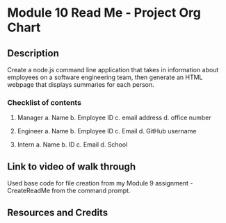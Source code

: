 # Module 10 Read Me - Project Org Chart

##  Description
Create a node.js command line application that takes in information about employees on a software engineering team, then generate an HTML webpage that displays summaries for each person. 

### Checklist of contents 

1. Manager
    a. Name
    b. Employee ID
    c. email address 
    d. office number
2. Engineer
    a. Name 
    b. Employee ID
    c. Email
    d. GitHub username

3. Intern 
    a. Name
    b. ID
    c. Email
    d. School

## Link to video of walk through

Used base code for file creation from my Module 9 assignment - CreateReadMe from the command prompt.

## Resources and Credits


